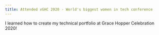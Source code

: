 ```yaml
---
title: Attended vGHC 2020 - World's biggest women in tech conference
---
```


I learned how to create my technical portfolio at Grace Hopper Celebration
2020!

